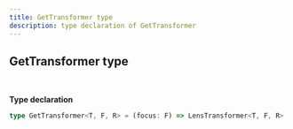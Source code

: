 ```yaml
---
title: GetTransformer type
description: type declaration of GetTransformer
---
```


## GetTransformer type
<br>

**Type declaration**

```typescript
type GetTransformer<T, F, R> = (focus: F) => LensTransformer<T, F, R>
```
